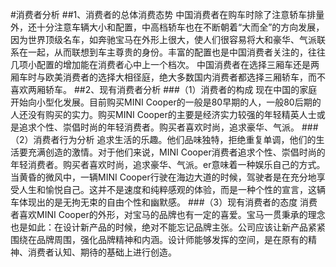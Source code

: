 #消费者分析
##1、消费者的总体消费态势
中国消费者在购车时除了注意轿车排量外，还十分注意车辆大小和配置，中高档轿车也在不断朝着“大而全”的方向发展，因为世界顶级名车，如奔驰宝马在外形上很大，使人们很容易将大和豪华、气派联系在一起，从而联想到车主尊贵的身份。丰富的配置也是中国消费者关注的，往往几项小配置的增加能在消费者心中上一个档次。
中国消费者在选择三厢车还是两厢车时与欧美消费者的选择大相径庭，绝大多数国内消费者都选择三厢轿车，而不喜欢两厢轿车。
##2、现有消费者分析
###（1）消费者的构成
现在中国的家庭开始向小型化发展。目前购买MINI Cooper的一般是80早期的人，一般80后期的人还没有购买的实力。购买MINI Cooper的主要是经济实力较强的年轻精英人士或是追求个性、崇倡时尚的年轻消费者。购买者喜欢时尚，追求豪华、气派。
###（2）消费者行为分析
追求生活的乐趣。他们品味独特，拒绝重复单调，他们的生活要充满创造的激情。对于他们来说，MINI Cooper消费者追求个性、崇倡时尚的年轻消费者。购买者喜欢时尚，追求豪华、气派。er意味着一种娱乐自己的方式。当黄昏的微风中，一辆MINI Cooper行驶在海边大道的时候，驾驶者是在充分地享受人生和愉悦自己。这并不是速度和纯粹感观的体验，而是一种个性的宣言，这辆车体现出的是无拘无束的自由个性和幽默感。
###（3）现有消费者的态度
消费者喜欢MINI Cooper的外形，对宝马的品牌也有一定的喜爱。宝马一贯秉承的理念也是如此：在设计新产品的时候，绝对不能忘记品牌主张。公司应该让新产品紧紧围绕在品牌周围，强化品牌精神和内涵。设计师能够发挥的空间，是在原有的精神、消费者认知、期待的基础上进行创造。
